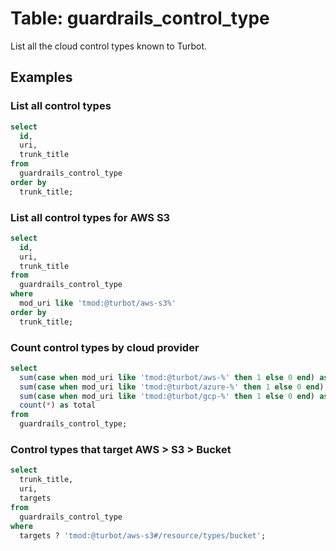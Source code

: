 # Table: guardrails_control_type

List all the cloud control types known to Turbot.

## Examples

### List all control types

```sql
select
  id,
  uri,
  trunk_title
from
  guardrails_control_type
order by
  trunk_title;
```

### List all control types for AWS S3

```sql
select
  id,
  uri,
  trunk_title
from
  guardrails_control_type
where
  mod_uri like 'tmod:@turbot/aws-s3%'
order by
  trunk_title;
```

### Count control types by cloud provider

```sql
select
  sum(case when mod_uri like 'tmod:@turbot/aws-%' then 1 else 0 end) as aws,
  sum(case when mod_uri like 'tmod:@turbot/azure-%' then 1 else 0 end) as azure,
  sum(case when mod_uri like 'tmod:@turbot/gcp-%' then 1 else 0 end) as gcp,
  count(*) as total
from
  guardrails_control_type;
```

### Control types that target AWS > S3 > Bucket

```sql
select
  trunk_title,
  uri,
  targets
from
  guardrails_control_type
where
  targets ? 'tmod:@turbot/aws-s3#/resource/types/bucket';
```
